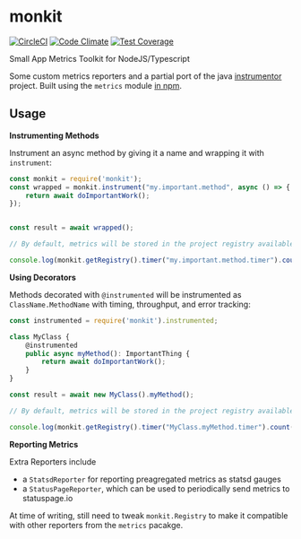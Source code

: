 # monkit

[![CircleCI](https://circleci.com/gh/retracedhq/monkit.svg?style=svg&circle-token=5fb991c02e8855f213eec652e45ebf09403ad5d0)](https://circleci.com/gh/retracedhq/monkit)
[![Code Climate](https://codeclimate.com/github/retracedhq/monkit/badges/gpa.svg)](https://codeclimate.com/github/retracedhq/monkit)
[![Test Coverage](https://codeclimate.com/github/retracedhq/monkit/badges/coverage.svg)](https://codeclimate.com/github/retracedhq/monkit/coverage)


Small App Metrics Toolkit for NodeJS/Typescript

Some custom metrics reporters and a partial port of the java [instrumentor](https://github.com/sproutsocial/instrumentor) project.
Built using the `metrics` module [in npm](https://www.npmjs.com/package/metrics).

## Usage

**Instrumenting Methods**

Instrument an async method by giving it a name and wrapping it with `instrument`:

```javascript
const monkit = require('monkit');
const wrapped = monkit.instrument("my.important.method", async () => {
    return await doImportantWork();
});


const result = await wrapped();

// By default, metrics will be stored in the project registry available via `monkit.getRegistry()`

console.log(monkit.getRegistry().timer("my.important.method.timer").count()); // 1

```

**Using Decorators**

Methods decorated with `@instrumented` will be instrumented as `ClassName.MethodName` with timing, throughput, and error tracking:

```javascript
const instrumented = require('monkit').instrumented;

class MyClass {
    @instrumented
    public async myMethod(): ImportantThing {
        return await doImportantWork();
    }
}

const result = await new MyClass().myMethod();

// By default, metrics will be stored in the project registry available via `monkit.getRegistry()`

console.log(monkit.getRegistry().timer("MyClass.myMethod.timer").count()); // 1
```

**Reporting Metrics**

Extra Reporters include
- a `StatsdReporter` for reporting preagregated metrics as statsd gauges
- a `StatusPageReporter`, which can be used to periodically send metrics to statuspage.io

At time of writing, still need to tweak `monkit.Registry` to make it compatible with other reporters from the `metrics` pacakge.

